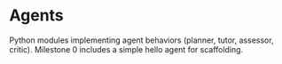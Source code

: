 # Agents

Python modules implementing agent behaviors (planner, tutor, assessor, critic). Milestone 0 includes a simple hello agent for scaffolding.
